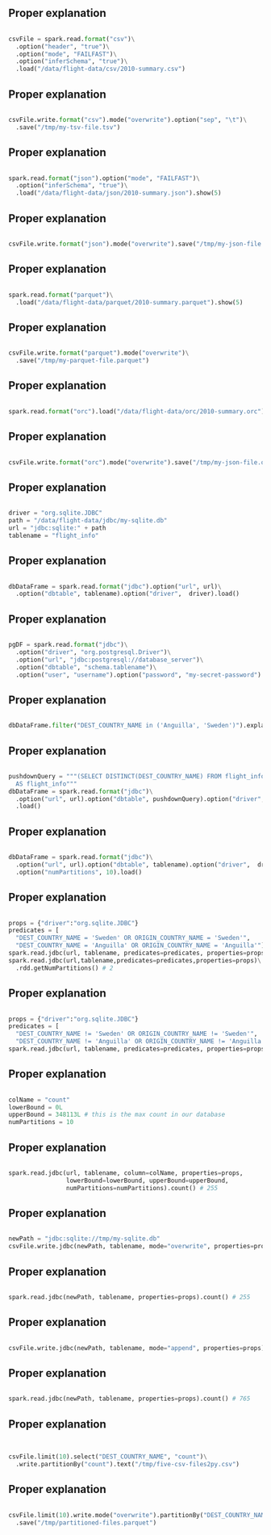
## Proper explanation
```python

csvFile = spark.read.format("csv")\
  .option("header", "true")\
  .option("mode", "FAILFAST")\
  .option("inferSchema", "true")\
  .load("/data/flight-data/csv/2010-summary.csv")


```
## Proper explanation
```python

csvFile.write.format("csv").mode("overwrite").option("sep", "\t")\
  .save("/tmp/my-tsv-file.tsv")


```
## Proper explanation
```python

spark.read.format("json").option("mode", "FAILFAST")\
  .option("inferSchema", "true")\
  .load("/data/flight-data/json/2010-summary.json").show(5)


```
## Proper explanation
```python

csvFile.write.format("json").mode("overwrite").save("/tmp/my-json-file.json")


```
## Proper explanation
```python

spark.read.format("parquet")\
  .load("/data/flight-data/parquet/2010-summary.parquet").show(5)


```
## Proper explanation
```python

csvFile.write.format("parquet").mode("overwrite")\
  .save("/tmp/my-parquet-file.parquet")


```
## Proper explanation
```python

spark.read.format("orc").load("/data/flight-data/orc/2010-summary.orc").show(5)


```
## Proper explanation
```python

csvFile.write.format("orc").mode("overwrite").save("/tmp/my-json-file.orc")


```
## Proper explanation
```python

driver = "org.sqlite.JDBC"
path = "/data/flight-data/jdbc/my-sqlite.db"
url = "jdbc:sqlite:" + path
tablename = "flight_info"


```
## Proper explanation
```python

dbDataFrame = spark.read.format("jdbc").option("url", url)\
  .option("dbtable", tablename).option("driver",  driver).load()


```
## Proper explanation
```python

pgDF = spark.read.format("jdbc")\
  .option("driver", "org.postgresql.Driver")\
  .option("url", "jdbc:postgresql://database_server")\
  .option("dbtable", "schema.tablename")\
  .option("user", "username").option("password", "my-secret-password").load()


```
## Proper explanation
```python

dbDataFrame.filter("DEST_COUNTRY_NAME in ('Anguilla', 'Sweden')").explain()


```
## Proper explanation
```python

pushdownQuery = """(SELECT DISTINCT(DEST_COUNTRY_NAME) FROM flight_info)
  AS flight_info"""
dbDataFrame = spark.read.format("jdbc")\
  .option("url", url).option("dbtable", pushdownQuery).option("driver",  driver)\
  .load()


```
## Proper explanation
```python

dbDataFrame = spark.read.format("jdbc")\
  .option("url", url).option("dbtable", tablename).option("driver",  driver)\
  .option("numPartitions", 10).load()


```
## Proper explanation
```python

props = {"driver":"org.sqlite.JDBC"}
predicates = [
  "DEST_COUNTRY_NAME = 'Sweden' OR ORIGIN_COUNTRY_NAME = 'Sweden'",
  "DEST_COUNTRY_NAME = 'Anguilla' OR ORIGIN_COUNTRY_NAME = 'Anguilla'"]
spark.read.jdbc(url, tablename, predicates=predicates, properties=props).show()
spark.read.jdbc(url,tablename,predicates=predicates,properties=props)\
  .rdd.getNumPartitions() # 2


```
## Proper explanation
```python

props = {"driver":"org.sqlite.JDBC"}
predicates = [
  "DEST_COUNTRY_NAME != 'Sweden' OR ORIGIN_COUNTRY_NAME != 'Sweden'",
  "DEST_COUNTRY_NAME != 'Anguilla' OR ORIGIN_COUNTRY_NAME != 'Anguilla'"]
spark.read.jdbc(url, tablename, predicates=predicates, properties=props).count()


```
## Proper explanation
```python

colName = "count"
lowerBound = 0L
upperBound = 348113L # this is the max count in our database
numPartitions = 10


```
## Proper explanation
```python

spark.read.jdbc(url, tablename, column=colName, properties=props,
                lowerBound=lowerBound, upperBound=upperBound,
                numPartitions=numPartitions).count() # 255


```
## Proper explanation
```python

newPath = "jdbc:sqlite://tmp/my-sqlite.db"
csvFile.write.jdbc(newPath, tablename, mode="overwrite", properties=props)


```
## Proper explanation
```python

spark.read.jdbc(newPath, tablename, properties=props).count() # 255


```
## Proper explanation
```python

csvFile.write.jdbc(newPath, tablename, mode="append", properties=props)


```
## Proper explanation
```python

spark.read.jdbc(newPath, tablename, properties=props).count() # 765


```
## Proper explanation
```python


csvFile.limit(10).select("DEST_COUNTRY_NAME", "count")\
  .write.partitionBy("count").text("/tmp/five-csv-files2py.csv")


```
## Proper explanation
```python

csvFile.limit(10).write.mode("overwrite").partitionBy("DEST_COUNTRY_NAME")\
  .save("/tmp/partitioned-files.parquet")

```
